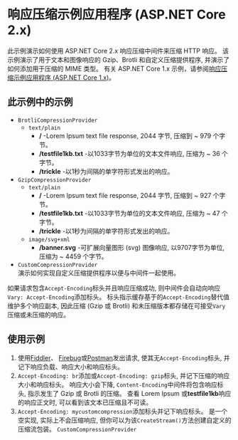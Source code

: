 # <a name="response-compression-sample-application-aspnet-core-2x"></a>响应压缩示例应用程序 (ASP.NET Core 2.x)

此示例演示如何使用 ASP.NET Core 2.x 响应压缩中间件来压缩 HTTP 响应。 该示例演示了用于文本和图像响应的 Gzip、Brotli 和自定义压缩提供程序, 并演示了如何添加用于压缩的 MIME 类型。 有关 ASP.NET Core 1.x 示例，请参阅[响应压缩示例应用程序 (ASP.NET Core 1.x)](https://github.com/aspnet/AspNetCore.Docs/tree/master/aspnetcore/performance/response-compression/samples/1.x)。

## <a name="examples-in-this-sample"></a>此示例中的示例

* `BrotliCompressionProvider`
  * `text/plain`
    * **/** -Lorem Ipsum text file response, 2044 字节, 压缩到 ~ 979 个字节。
    * **/testfile1kb.txt** -以1033字节为单位的文本文件响应, 压缩为 ~ 36 个字节。
    * **/trickle** -以1秒为间隔的单字符形式发出的响应。
* `GzipCompressionProvider`
  * `text/plain`
    * **/** -Lorem Ipsum text file response, 2044 字节, 压缩到 ~ 927 个字节。
    * **/testfile1kb.txt** -以1033字节为单位的文本文件响应, 压缩为 ~ 47 个字节。
    * **/trickle** -以1秒为间隔的单字符形式发出的响应。
  * `image/svg+xml`
    * **/banner.svg** -可扩展向量图形 (svg) 图像响应, 以9707字节为单位, 压缩为 ~ 4459 个字节。
* `CustomCompressionProvider`<br>演示如何实现自定义压缩提供程序以便与中间件一起使用。

如果请求包含`Accept-Encoding`标头并且响应压缩成功, 则中间件会自动向响应`Vary: Accept-Encoding`添加标头。 标头指示缓存基于的`Accept-Encoding`替代值维护多个响应副本, 因此压缩 (Gzip 或 Brotli) 和未压缩版本都存储在可接受`Vary`压缩或未压缩的响应。

## <a name="use-the-sample"></a>使用示例

1. 使用[Fiddler](https://www.telerik.com/fiddler)、 [Firebug](https://getfirebug.com/)或[Postman](https://www.getpostman.com/)发出请求, 使其无`Accept-Encoding`标头, 并记下响应负载、响应大小和响应标头。
1. `Accept-Encoding: br`添加或`Accept-Encoding: gzip`标头, 并记下压缩的响应大小和响应标头。 响应大小会下降, `Content-Encoding`中间件将包含响应标头, 指示发生了 Gzip 或 Brotli 的压缩。 查看 Lorem Ipsum 或**testfile1kb**响应的响应正文时, 可以看到该文本已压缩且不可读。
1. `Accept-Encoding: mycustomcompression`添加标头并记下响应标头。 是一个空实现, 实际上不会压缩响应, 但你可以为该`CreateStream()`方法创建自定义的压缩流包装。 `CustomCompressionProvider`
